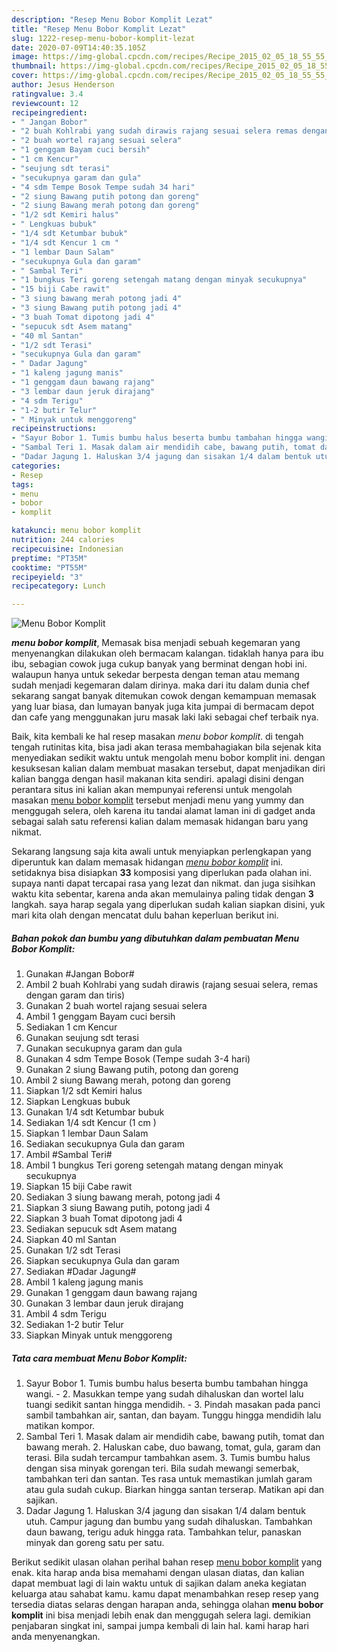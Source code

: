 ```yaml
---
description: "Resep Menu Bobor Komplit Lezat"
title: "Resep Menu Bobor Komplit Lezat"
slug: 1222-resep-menu-bobor-komplit-lezat
date: 2020-07-09T14:40:35.105Z
image: https://img-global.cpcdn.com/recipes/Recipe_2015_02_05_18_55_55_119_ffc6ecb0b8e8e3b274c9/751x532cq70/menu-bobor-komplit-foto-resep-utama.jpg
thumbnail: https://img-global.cpcdn.com/recipes/Recipe_2015_02_05_18_55_55_119_ffc6ecb0b8e8e3b274c9/751x532cq70/menu-bobor-komplit-foto-resep-utama.jpg
cover: https://img-global.cpcdn.com/recipes/Recipe_2015_02_05_18_55_55_119_ffc6ecb0b8e8e3b274c9/751x532cq70/menu-bobor-komplit-foto-resep-utama.jpg
author: Jesus Henderson
ratingvalue: 3.4
reviewcount: 12
recipeingredient:
- " Jangan Bobor"
- "2 buah Kohlrabi yang sudah dirawis rajang sesuai selera remas dengan garam dan tiris"
- "2 buah wortel rajang sesuai selera"
- "1 genggam Bayam cuci bersih"
- "1 cm Kencur"
- "seujung sdt terasi"
- "secukupnya garam dan gula"
- "4 sdm Tempe Bosok Tempe sudah 34 hari"
- "2 siung Bawang putih potong dan goreng"
- "2 siung Bawang merah potong dan goreng"
- "1/2 sdt Kemiri halus"
- " Lengkuas bubuk"
- "1/4 sdt Ketumbar bubuk"
- "1/4 sdt Kencur 1 cm "
- "1 lembar Daun Salam"
- "secukupnya Gula dan garam"
- " Sambal Teri"
- "1 bungkus Teri goreng setengah matang dengan minyak secukupnya"
- "15 biji Cabe rawit"
- "3 siung bawang merah potong jadi 4"
- "3 siung Bawang putih potong jadi 4"
- "3 buah Tomat dipotong jadi 4"
- "sepucuk sdt Asem matang"
- "40 ml Santan"
- "1/2 sdt Terasi"
- "secukupnya Gula dan garam"
- " Dadar Jagung"
- "1 kaleng jagung manis"
- "1 genggam daun bawang rajang"
- "3 lembar daun jeruk dirajang"
- "4 sdm Terigu"
- "1-2 butir Telur"
- " Minyak untuk menggoreng"
recipeinstructions:
- "Sayur Bobor 1. Tumis bumbu halus beserta bumbu tambahan hingga wangi. 2. Masukkan tempe yang sudah dihaluskan dan wortel lalu tuangi sedikit santan hingga mendidih. 3. Pindah masakan pada panci sambil tambahkan air, santan, dan bayam. Tunggu hingga mendidih lalu matikan kompor."
- "Sambal Teri 1. Masak dalam air mendidih cabe, bawang putih, tomat dan bawang merah. 2. Haluskan cabe, duo bawang, tomat, gula, garam dan terasi. Bila sudah tercampur tambahkan asem. 3. Tumis bumbu halus dengan sisa minyak gorengan teri. Bila sudah mewangi semerbak, tambahkan teri dan santan. Tes rasa untuk memastikan jumlah garam atau gula sudah cukup. Biarkan hingga santan terserap. Matikan api dan sajikan."
- "Dadar Jagung 1. Haluskan 3/4 jagung dan sisakan 1/4 dalam bentuk utuh. Campur jagung dan bumbu yang sudah dihaluskan. Tambahkan daun bawang, terigu aduk hingga rata. Tambahkan telur, panaskan minyak dan goreng satu per satu."
categories:
- Resep
tags:
- menu
- bobor
- komplit

katakunci: menu bobor komplit 
nutrition: 244 calories
recipecuisine: Indonesian
preptime: "PT35M"
cooktime: "PT55M"
recipeyield: "3"
recipecategory: Lunch

---
```



![Menu Bobor Komplit](https://img-global.cpcdn.com/recipes/Recipe_2015_02_05_18_55_55_119_ffc6ecb0b8e8e3b274c9/751x532cq70/menu-bobor-komplit-foto-resep-utama.jpg)

<b><i>menu bobor komplit</i></b>, Memasak bisa menjadi sebuah kegemaran yang menyenangkan dilakukan oleh bermacam kalangan. tidaklah hanya para ibu ibu, sebagian cowok juga cukup banyak yang berminat dengan hobi ini. walaupun hanya untuk sekedar berpesta dengan teman atau memang sudah menjadi kegemaran dalam dirinya. maka dari itu dalam dunia chef sekarang sangat banyak ditemukan cowok dengan kemampuan memasak yang luar biasa, dan lumayan banyak juga kita jumpai di bermacam depot dan cafe yang menggunakan juru masak laki laki sebagai chef terbaik nya.



Baik, kita kembali ke hal resep masakan <i>menu bobor komplit</i>. di tengah tengah rutinitas kita, bisa jadi akan terasa membahagiakan bila sejenak kita menyediakan sedikit waktu untuk mengolah menu bobor komplit ini. dengan kesuksesan kalian dalam membuat masakan tersebut, dapat menjadikan diri kalian bangga dengan hasil makanan kita sendiri. apalagi disini dengan perantara situs ini kalian akan mempunyai referensi untuk mengolah masakan <u>menu bobor komplit</u> tersebut menjadi menu yang yummy dan menggugah selera, oleh karena itu tandai alamat laman ini di gadget anda sebagai salah satu referensi kalian dalam memasak hidangan baru yang nikmat.


Sekarang langsung saja kita awali untuk menyiapkan perlengkapan yang diperuntuk kan dalam memasak hidangan <u><i>menu bobor komplit</i></u> ini. setidaknya bisa disiapkan <b>33</b> komposisi yang diperlukan pada olahan ini. supaya nanti dapat tercapai rasa yang lezat dan nikmat. dan juga sisihkan waktu kita sebentar, karena anda akan memulainya paling tidak dengan <b>3</b> langkah. saya harap segala yang diperlukan sudah kalian siapkan disini, yuk mari kita olah dengan mencatat dulu bahan keperluan berikut ini.

<!--inarticleads1-->

##### Bahan pokok dan bumbu yang dibutuhkan dalam pembuatan Menu Bobor Komplit:

1. Gunakan  #Jangan Bobor#
1. Ambil 2 buah Kohlrabi yang sudah dirawis (rajang sesuai selera, remas dengan garam dan tiris)
1. Gunakan 2 buah wortel rajang sesuai selera
1. Ambil 1 genggam Bayam cuci bersih
1. Sediakan 1 cm Kencur
1. Gunakan seujung sdt terasi
1. Gunakan secukupnya garam dan gula
1. Gunakan 4 sdm Tempe Bosok (Tempe sudah 3-4 hari)
1. Gunakan 2 siung Bawang putih, potong dan goreng
1. Ambil 2 siung Bawang merah, potong dan goreng
1. Siapkan 1/2 sdt Kemiri halus
1. Siapkan  Lengkuas bubuk
1. Gunakan 1/4 sdt Ketumbar bubuk
1. Sediakan 1/4 sdt Kencur (1 cm )
1. Siapkan 1 lembar Daun Salam
1. Sediakan secukupnya Gula dan garam
1. Ambil  #Sambal Teri#
1. Ambil 1 bungkus Teri goreng setengah matang dengan minyak secukupnya
1. Siapkan 15 biji Cabe rawit
1. Sediakan 3 siung bawang merah, potong jadi 4
1. Siapkan 3 siung Bawang putih, potong jadi 4
1. Siapkan 3 buah Tomat dipotong jadi 4
1. Sediakan sepucuk sdt Asem matang
1. Siapkan 40 ml Santan
1. Gunakan 1/2 sdt Terasi
1. Siapkan secukupnya Gula dan garam
1. Sediakan  #Dadar Jagung#
1. Ambil 1 kaleng jagung manis
1. Gunakan 1 genggam daun bawang rajang
1. Gunakan 3 lembar daun jeruk dirajang
1. Ambil 4 sdm Terigu
1. Sediakan 1-2 butir Telur
1. Siapkan  Minyak untuk menggoreng




<!--inarticleads2-->

##### Tata cara membuat Menu Bobor Komplit:

1. Sayur Bobor 1. Tumis bumbu halus beserta bumbu tambahan hingga wangi. - 2. Masukkan tempe yang sudah dihaluskan dan wortel lalu tuangi sedikit santan hingga mendidih. - 3. Pindah masakan pada panci sambil tambahkan air, santan, dan bayam. Tunggu hingga mendidih lalu matikan kompor.
1. Sambal Teri 1. Masak dalam air mendidih cabe, bawang putih, tomat dan bawang merah. 2. Haluskan cabe, duo bawang, tomat, gula, garam dan terasi. Bila sudah tercampur tambahkan asem. 3. Tumis bumbu halus dengan sisa minyak gorengan teri. Bila sudah mewangi semerbak, tambahkan teri dan santan. Tes rasa untuk memastikan jumlah garam atau gula sudah cukup. Biarkan hingga santan terserap. Matikan api dan sajikan.
1. Dadar Jagung 1. Haluskan 3/4 jagung dan sisakan 1/4 dalam bentuk utuh. Campur jagung dan bumbu yang sudah dihaluskan. Tambahkan daun bawang, terigu aduk hingga rata. Tambahkan telur, panaskan minyak dan goreng satu per satu.




Berikut sedikit ulasan olahan perihal bahan resep <u>menu bobor komplit</u> yang enak. kita harap anda bisa memahami dengan ulasan diatas, dan kalian dapat membuat lagi di lain waktu untuk di sajikan dalam aneka kegiatan keluarga atau sahabat kamu. kamu dapat menambahkan resep resep yang tersedia diatas selaras dengan harapan anda, sehingga olahan <b>menu bobor komplit</b> ini bisa menjadi lebih enak dan menggugah selera lagi. demikian penjabaran singkat ini, sampai jumpa kembali di lain hal. kami harap hari anda menyenangkan.

